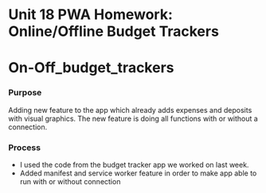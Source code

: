 
# Unit 18 PWA Homework: Online/Offline Budget Trackers
# On-Off_budget_trackers

### Purpose
Adding new feature to the app which already adds expenses and deposits with visual graphics. The new feature is doing all functions with or without a connection.


### Process 
* I used the code from the budget tracker app we worked on last week.
* Added manifest and service worker feature in order to make app able to run with or without connection



